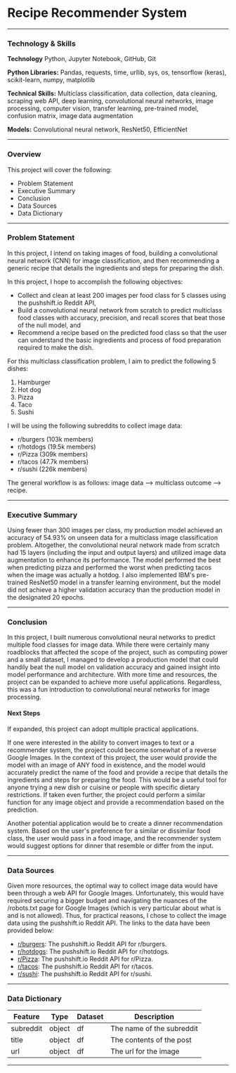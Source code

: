 # Recipe Recommender System

---

### Technology & Skills

**Technology** Python, Jupyter Notebook, GitHub, Git

**Python Libraries:** Pandas, requests, time, urllib, sys, os, tensorflow (keras), scikit-learn, numpy, matplotlib

**Technical Skills:** Multiclass classification, data collection, data cleaning, scraping web API, deep learning, convolutional neural networks, image processing, computer vision, transfer learning, pre-trained model, confusion matrix, image data augmentation

**Models:** Convolutional neural network, ResNet50, EfficientNet

---

### Overview

This project will cover the following:
- Problem Statement
- Executive Summary
- Conclusion
- Data Sources
- Data Dictionary

---

### Problem Statement

In this project, I intend on taking images of food, building a convolutional neural network (CNN) for image classification, and then recommending a generic recipe that details the ingredients and steps for preparing the dish.

In this project, I hope to accomplish the following objectives:
- Collect and clean at least 200 images per food class for 5 classes using the pushshift.io Reddit API,
- Build a convolutional neural network from scratch to predict multiclass food classes with accuracy, precision, and recall scores that beat those of the null model, and
- Recommend a recipe based on the predicted food class so that the user can understand the basic ingredients and process of food preparation required to make the dish.

For this multiclass classification problem, I aim to predict the following 5 dishes:
1. Hamburger
2. Hot dog
3. Pizza
4. Taco
5. Sushi

I will be using the following subreddits to collect image data:
- r/burgers (103k members)
- r/hotdogs (19.5k members)
- r/Pizza (309k members)
- r/tacos (47.7k members)
- r/sushi (226k members)

The general workflow is as follows: image data --> multiclass outcome --> recipe.

---

### Executive Summary

Using fewer than 300 images per class, my production model achieved an accuracy of 54.93% on unseen data for a multiclass image classification problem. Altogether, the convolutional neural network made from scratch had 15 layers (including the input and output layers) and utilized image data augmentation to enhance its performance. The model performed the best when predicting pizza and performed the worst when predicting tacos when the image was actually a hotdog. I also implemented IBM's pre-trained ResNet50 model in a transfer learning environment, but the model did not achieve a higher validation accuracy than the production model in the designated 20 epochs.

---

### Conclusion

In this project, I built numerous convolutional neural networks to predict multiple food classes for image data. While there were certainly many roadblocks that affected the scope of the project, such as computing power and a small dataset, I managed to develop a production model that could handily beat the null model on validation accuracy and gained insight into model performance and architecture. With more time and resources, the project can be expanded to achieve more useful applications. Regardless, this was a fun introduction to convolutional neural networks for image processing.

#### Next Steps

If expanded, this project can adopt multiple practical applications.

If one were interested in the ability to convert images to text or a recommender system, the project could become somewhat of a reverse Google Images. In the context of this project, the user would provide the model with an image of ANY food in existence, and the model would accurately predict the name of the food and provide a recipe that details the ingredients and steps for preparing the food. This would be a useful tool for anyone trying a new dish or cuisine or people with specific dietary restrictions. If taken even further, the project could perform a similar function for any image object and provide a recommendation based on the prediction.

Another potential application would be to create a dinner recommendation system. Based on the user's preference for a similar or dissimilar food class, the user would pass in a food image, and the recommender system would suggest options for dinner that resemble or differ from the input.

---

### Data Sources

Given more resources, the optimal way to collect image data would have been through a web API for Google Images. Unfortunately, this would have required securing a bigger budget and navigating the nuances of the /robots.txt page for Google Images (which is very particular about what is and is not allowed). Thus, for practical reasons, I chose to collect the image data using the pushshift.io Reddit API. The links to the data have been provided below:
- [r/burgers](https://api.pushshift.io/reddit/search/submission?subreddit=burgers): The pushshift.io Reddit API for r/burgers.
- [r/hotdogs](https://api.pushshift.io/reddit/search/submission?subreddit=hotdogs): The pushshift.io Reddit API for r/hotdogs.
- [r/Pizza](https://api.pushshift.io/reddit/search/submission?subreddit=Pizza): The pushshift.io Reddit API for r/Pizza.
- [r/tacos](https://api.pushshift.io/reddit/search/submission?subreddit=tacos): The pushshift.io Reddit API for r/tacos.
- [r/sushi](https://api.pushshift.io/reddit/search/submission?subreddit=sushi): The pushshift.io Reddit API for r/sushi.

---

### Data Dictionary

|Feature|Type|Dataset|Description|
|---|---|---|---|
|subreddit|object|df|The name of the subreddit|
|title|object|df|The contents of the post|
|url|object|df|The url for the image|

---